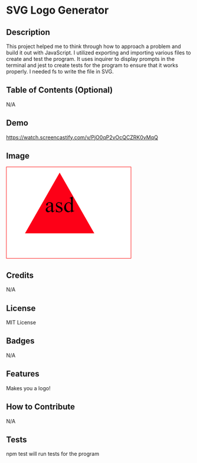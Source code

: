 # SVG Logo Generator

## Description

This project helped me to think through how to approach a problem and build it out with JavaScript. I utilized exporting and importing various files to create and test the program. It uses inquirer to display prompts in the terminal and jest to create tests for the program to ensure that it works properly. I needed fs to write the file in SVG.

## Table of Contents (Optional)

N/A

## Demo

https://watch.screencastify.com/v/PjO0qP2vOcQCZRK0vMqQ

## Image



![Sample Logo](./Images/Sample%20Logo.PNG)




## Credits

N/A

## License

MIT License

## Badges

N/A

## Features

Makes you a logo!

## How to Contribute

N/A

## Tests

npm test will run tests for the program